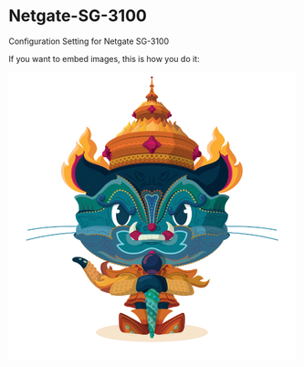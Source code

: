 # Netgate-SG-3100

Configuration Setting for Netgate SG-3100

If you want to embed images, this is how you do it:

![Image of Yaktocat](https://github.com/cool1two/Netgate-SG-3100/blob/n00000001/images/yaktocat.png)
